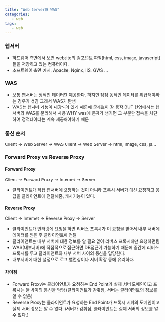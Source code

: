 ```yaml
---
title: "Web Server와 WAS"
categories:
   - web
tags:
   - web
---
```


### 웹서버
- 하드웨어 측면에서 보면 website의 컴포넌트 파일(html, css, image, javascript)들을 저장하고 있는 컴퓨터이다.
- 소프트웨어 측면 예시, Apache, Nginx, IIS, GWS ...

### WAS
- 보통 웹서버는 정적인 데이터만 제공한다. 하지만 점점 동적인 데이터를 취급해야하는 경우가 생김 그래서 WAS가 탄생
- WAS는 웹서버 기능이 내장되어 있기 때문에 문제없이 잘 동작
  BUT 현업에서는 웹서버와 WAS를 분리해서 사용
  WHY was에 문제가 생기면 그 부분만 접속을 차단하여 정적데이터는 계속 제공해야하기 때문
 
### 통신 순서
Client -> Web Server -> WAS
Client -> Web Server -> html, image, css, js...

### Forward Proxy vs Reverse Proxy

#### Forward Proxy
Client -> Forward Proxy -> Internet -> Server
- 클라이언트가 직접 웹서버에 요청하는 것이 아니라 프록시 서버가 대신 요청하고 응답을 클라이언트에 전달해줌, 캐시기능이 있다.

#### Reverse Proxy
Client -> Internet -> Reverse Proxy -> Server
- 클라이언트가 인터넷에 요청을 하면 리버스 프록시가 이 요청을 받아서 내부 서버에 데이터를 받은 후 클라이언트에 전달
- 클라이언트는 내부 서버에 대한 정보를 알 필요 없이 리버스 프록시에만 요청하면됨
- WAS(내부서버)에 직접적으로 접근하면 DB접근이 가능하기 때문에 중간에 리버스 프록시를 두고 클라이언트와 내부 서버 사이의 통신을 답당한다.
- 내부서버에 대한 설정으로 로그 밸런싱이나 서버 확장 등에 유리하다.

#### 차이점
- Forward Proxy는 클라이언트가 요청하는 End Point가 실제 서버 도메인이고 프록시는 둘 사이의 통신을 담당
  (클라이언트가 감춰짐, 서버는 클라이언트의 정보를 알 수 없음)
- Reverse Proxy는 클라이언트가 요청하는 End Point가 프록시 서버의 도메인이고 실제 서버 정보는 알 수 없다.
  (서버가 감춰짐, 클라이언트는 실제 서버의 정보를 알 수 없다.)
